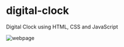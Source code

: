 # digital-clock
Digital Clock using HTML, CSS and JavaScript

![webpage](https://user-images.githubusercontent.com/84715134/185180759-29a2889c-c696-4d2b-942a-cbc0c82510ce.png)
